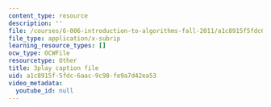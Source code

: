 ```yaml
---
content_type: resource
description: ''
file: /courses/6-006-introduction-to-algorithms-fall-2011/a1c8915f5fdc6aac9c98fe9a7d42ea53_4iXLnF3hExw.srt
file_type: application/x-subrip
learning_resource_types: []
ocw_type: OCWFile
resourcetype: Other
title: 3play caption file
uid: a1c8915f-5fdc-6aac-9c98-fe9a7d42ea53
video_metadata:
  youtube_id: null
---
```

